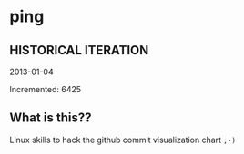 # ping

## HISTORICAL ITERATION
2013-01-04

Incremented: 6425

## What is this?? 
Linux skills to hack the github commit visualization chart `;-)`
